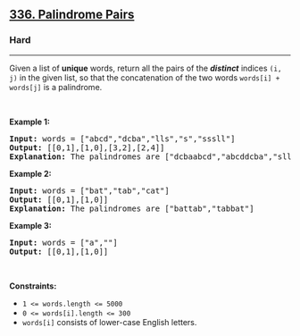 <h2><a href="https://leetcode.com/problems/palindrome-pairs/">336. Palindrome Pairs</a></h2><h3>Hard</h3><hr><div data-read-aloud-multi-block="true"><p>Given a list of <b>unique</b> words, return all the pairs of the&nbsp;<b><i>distinct</i></b> indices <code>(i, j)</code> in the given list, so that the concatenation of the two words&nbsp;<code>words[i] + words[j]</code> is a palindrome.</p>

<p>&nbsp;</p>
<p><strong>Example 1:</strong></p>

<pre><strong>Input:</strong> words = ["abcd","dcba","lls","s","sssll"]
<strong>Output:</strong> [[0,1],[1,0],[3,2],[2,4]]
<strong>Explanation:</strong> The palindromes are ["dcbaabcd","abcddcba","slls","llssssll"]
</pre>

<p><strong>Example 2:</strong></p>

<pre><strong>Input:</strong> words = ["bat","tab","cat"]
<strong>Output:</strong> [[0,1],[1,0]]
<strong>Explanation:</strong> The palindromes are ["battab","tabbat"]
</pre>

<p><strong>Example 3:</strong></p>

<pre><strong>Input:</strong> words = ["a",""]
<strong>Output:</strong> [[0,1],[1,0]]
</pre>

<p>&nbsp;</p>
<p><strong>Constraints:</strong></p>

<ul>
	<li><code>1 &lt;= words.length &lt;= 5000</code></li>
	<li><code>0 &lt;= words[i].length &lt;= 300</code></li>
	<li><code>words[i]</code> consists of lower-case English letters.</li>
</ul>
</div>